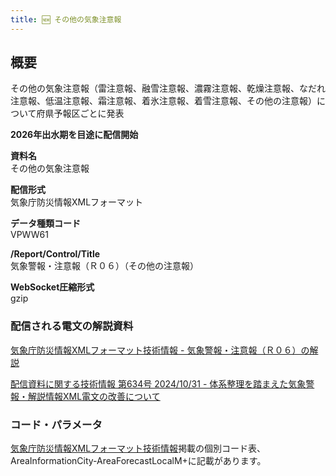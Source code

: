 ```yaml
---
title: 🆕 その他の気象注意報
---
```


## 概要
その他の気象注意報（雷注意報、融雪注意報、濃霧注意報、乾燥注意報、なだれ注意報、低温注意報、霜注意報、着氷注意報、着雪注意報、その他の注意報）について府県予報区ごとに発表

**2026年出水期を目途に配信開始**

**資料名** <br/>
その他の気象注意報
 
**配信形式** <br/>
気象庁防災情報XMLフォーマット

**データ種類コード** <br/>
VPWW61

**/Report/Control/Title** <br/>
気象警報・注意報（Ｒ０６）（その他の注意報）
 
**WebSocket圧縮形式** <br/>
gzip

### 配信される電文の解説資料
[気象庁防災情報XMLフォーマット技術情報 - 気象警報・注意報（Ｒ０６）の解説](https://dmdata.jp/docs/jma/manual/0206-0206.pdf)


[配信資料に関する技術情報 第634号 2024/10/31 - 体系整理を踏まえた気象警報・解説情報XML電文の改善について](https://dmdata.jp/docs/jma/technical/634.pdf)

### コード・パラメータ
[気象庁防災情報XMLフォーマット技術情報](http://xml.kishou.go.jp/tec_material.html)掲載の個別コード表、AreaInformationCity-AreaForecastLocalM+に記載があります。
